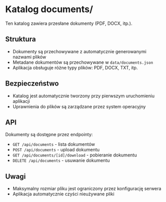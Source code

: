 # Katalog documents/

Ten katalog zawiera przesłane dokumenty (PDF, DOCX, itp.).

## Struktura

- Dokumenty są przechowywane z automatycznie generowanymi nazwami plików
- Metadane dokumentów są przechowywane w `data/documents.json`
- Aplikacja obsługuje różne typy plików: PDF, DOCX, TXT, itp.

## Bezpieczeństwo

- Katalog jest automatycznie tworzony przy pierwszym uruchomieniu aplikacji
- Uprawnienia do plików są zarządzane przez system operacyjny

## API

Dokumenty są dostępne przez endpointy:
- `GET /api/documents` - lista dokumentów
- `POST /api/documents` - upload dokumentu
- `GET /api/documents/[id]/download` - pobieranie dokumentu
- `DELETE /api/documents` - usuwanie dokumentu

## Uwagi

- Maksymalny rozmiar pliku jest ograniczony przez konfigurację serwera
- Aplikacja automatycznie czyści nieużywane pliki

